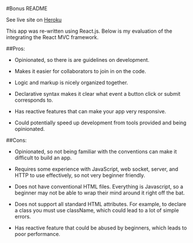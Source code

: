 #Bonus README

See live site on [Heroku](https://aqueous-wildwood-9541.herokuapp.com/)

This app was re-written using React.js. Below is my evaluation of the integrating the React MVC framework.

##Pros:
- Opinionated, so there is are guidelines on development.

- Makes it easier for collaborators to join in on the code.

- Logic and markup is nicely organized together.

- Declarative syntax makes it clear what event a button click or submit corresponds to.

- Has reactive features that can make your app very responsive.

- Could potentially speed up development from tools provided and being opinionated.


##Cons:
- Opinionated, so not being familiar with the conventions can make it difficult to build an app.

- Requires some experience with JavaScript, web socket, server, and HTTP to use effectively, so not very beginner friendly.

- Does not have conventional HTML files. Everything is Javascript, so a beginner may not be able to wrap their mind around it right off the bat.

- Does not support all standard HTML attributes. For example, to declare a class you must use className, which could lead to a lot of simple errors.

- Has reactive feature that could be abused by beginners, which leads to poor performance.
